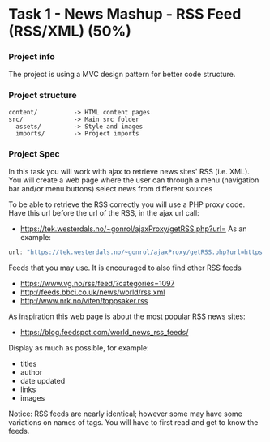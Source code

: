# Task 1 - News Mashup - RSS Feed (RSS/XML) (50%)

### Project info

The project is using a MVC design pattern for better code structure.

### Project structure

```
content/          -> HTML content pages
src/              -> Main src folder
  assets/         -> Style and images
  imports/        -> Project imports
```

### Project Spec

In this task you will work with ajax to retrieve news sites' RSS (i.e. XML). You will create a web page where the user can through a menu (navigation bar and/or menu buttons) select news from different sources

To be able to retrieve the RSS correctly you will use a PHP proxy code. Have this url before the url of the RSS, in the ajax url call:

- https://tek.westerdals.no/~gonrol/ajaxProxy/getRSS.php?url=
  As an example:

```js
url: "https://tek.westerdals.no/~gonrol/ajaxProxy/getRSS.php?url=https://www.vg.no/rss/feed/?categories=1097";
```

Feeds that you may use. It is encouraged to also find other RSS feeds

- https://www.vg.no/rss/feed/?categories=1097
- http://feeds.bbci.co.uk/news/world/rss.xml
- http://www.nrk.no/viten/toppsaker.rss

As inspiration this web page is about the most popular RSS news sites:

- https://blog.feedspot.com/world_news_rss_feeds/

Display as much as possible, for example:

- titles
- author
- date updated
- links
- images

Notice: RSS feeds are nearly identical; however some may have some variations on names of tags. You will have to first read and get to know the feeds.
